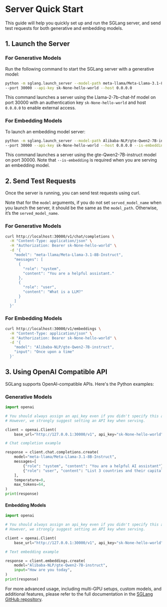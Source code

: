 # Server Quick Start

This guide will help you quickly set up and run the SGLang server, and send test requests for both generative and embedding models.

## 1. Launch the Server

### For Generative Models

Run the following command to start the SGLang server with a generative model:

```bash
python -m sglang.launch_server --model-path meta-llama/Meta-Llama-3.1-8B-Instruct \
--port 30000 --api-key sk-None-hello-world --host 0.0.0.0
```

This command launches a server using the Llama-2-7b-chat-hf model on port 30000 with an authentication key `sk-None-hello-world` and host `0.0.0.0` to enable external access.

### For Embedding Models

To launch an embedding model server:

```bash
python -m sglang.launch_server --model-path Alibaba-NLP/gte-Qwen2-7B-instruct \
--port 30000 --api-key sk-None-hello-world --host 0.0.0.0 --is-embedding
```

This command launches a server using the gte-Qwen2-7B-instruct model on port 30000. Note that `--is-embedding` is required when you are serving an embedding model.

## 2. Send Test Requests

Once the server is running, you can send test requests using curl.

Note that for the `model` arguments, if you do not set `served_model_name` when you launch the server, it should be the same as the `model_path`. Otherwise, it’s the `served_model_name`.

### For Generative Models

```bash
curl http://localhost:30000/v1/chat/completions \
  -H "Content-Type: application/json" \
  -H "Authorization: Bearer sk-None-hello-world" \
  -d '{
    "model": "meta-llama/Meta-Llama-3.1-8B-Instruct",
    "messages": [
      {
        "role": "system",
        "content": "You are a helpful assistant."
      },
      {
        "role": "user",
        "content": "What is a LLM?"
      }
    ]
  }'
```

### For Embedding Models

```bash
curl http://localhost:30000/v1/embeddings \
  -H "Content-Type: application/json" \
  -H "Authorization: Bearer sk-None-hello-world" \
  -d '{
    "model": "Alibaba-NLP/gte-Qwen2-7B-instruct",
    "input": "Once upon a time"
  }'
```

## 3. Using OpenAI Compatible API

SGLang supports OpenAI-compatible APIs. Here's the Python examples:

### Generative Models

```python
import openai

# You should always assign an api_key even if you didn't specify this argument when initializing the server.
# However, we strongly suggest setting an API key when serving.

client = openai.Client(
    base_url="http://127.0.0.1:30000/v1", api_key="sk-None-hello-world")

# Chat completion example

response = client.chat.completions.create(
    model="meta-llama/Meta-Llama-3.1-8B-Instruct",
    messages=[
        {"role": "system", "content": "You are a helpful AI assistant"},
        {"role": "user", "content": "List 3 countries and their capitals."},
    ],
    temperature=0,
    max_tokens=64,
)
print(response)
```

#### Embedding Models

```python
import openai

# You should always assign an api_key even if you didn't specify this argument when initializing the server.
# However, we strongly suggest setting an API key when serving.

client = openai.Client(
    base_url="http://127.0.0.1:30000/v1", api_key="sk-None-hello-world")

# Text embedding example

response = client.embeddings.create(
    model="Alibaba-NLP/gte-Qwen2-7B-instruct",
    input="How are you today",
)
print(response)
```

For more advanced usage, including multi-GPU setups, custom models, and additional features, please refer to the full documentation in the [SGLang GitHub repository](https://github.com/sgl-project/sglang).